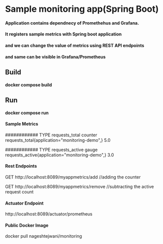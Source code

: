 # Sample monitoring app(Spring Boot)

#### Application contains dependnecy of Promethehus and Grafana.
#### It registers sample metrics with Spring boot application 
#### and we can change the value of metrics using  REST API endpoints
#### and same can be visible in Grafana/Prometheus


## Build
####  docker compose build

## Run 

#### docker compose run 



#### Sample Metrics 
 
############ TYPE requests_total counter
requests_total{application="monitoring-demo",} 5.0

############ TYPE requests_active gauge
requests_active{application="monitoring-demo",} 3.0

#### Rest Endpoints 

GET http://localhost:8089/myappmetrics/add  //adding the counter

GET http://localhost:8089/myappmetrics/remove //subtracting the active request count

#### Actuator Endpoint 
http://localhost:8089/actuator/prometheus

#### Public Docker Image
docker pull nageshtejwani/monitoring 

